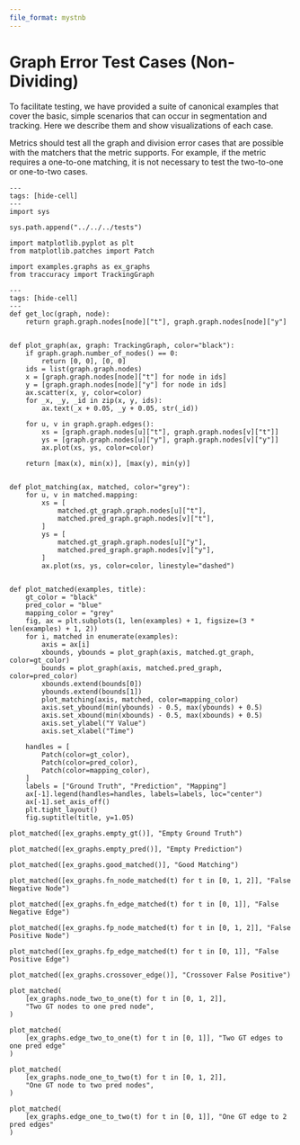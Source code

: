 ```yaml
---
file_format: mystnb
---
```

# Graph Error Test Cases (Non-Dividing)

To facilitate testing, we have provided a suite of canonical
examples that cover the basic, simple scenarios that can occur in segmentation
and tracking. Here we describe them and show visualizations of each case.

Metrics should test all the graph and division error cases that are possible with
the matchers that the metric supports. For example, if the metric requires a
one-to-one matching, it is not necessary to test the two-to-one or one-to-two
cases.


```{code-cell} ipython3
---
tags: [hide-cell]
---
import sys

sys.path.append("../../../tests")
```

```{code-cell} ipython3
import matplotlib.pyplot as plt
from matplotlib.patches import Patch

import examples.graphs as ex_graphs
from traccuracy import TrackingGraph
```

```{code-cell} ipython3
---
tags: [hide-cell]
---
def get_loc(graph, node):
    return graph.graph.nodes[node]["t"], graph.graph.nodes[node]["y"]


def plot_graph(ax, graph: TrackingGraph, color="black"):
    if graph.graph.number_of_nodes() == 0:
        return [0, 0], [0, 0]
    ids = list(graph.graph.nodes)
    x = [graph.graph.nodes[node]["t"] for node in ids]
    y = [graph.graph.nodes[node]["y"] for node in ids]
    ax.scatter(x, y, color=color)
    for _x, _y, _id in zip(x, y, ids):
        ax.text(_x + 0.05, _y + 0.05, str(_id))

    for u, v in graph.graph.edges():
        xs = [graph.graph.nodes[u]["t"], graph.graph.nodes[v]["t"]]
        ys = [graph.graph.nodes[u]["y"], graph.graph.nodes[v]["y"]]
        ax.plot(xs, ys, color=color)

    return [max(x), min(x)], [max(y), min(y)]


def plot_matching(ax, matched, color="grey"):
    for u, v in matched.mapping:
        xs = [
            matched.gt_graph.graph.nodes[u]["t"],
            matched.pred_graph.graph.nodes[v]["t"],
        ]
        ys = [
            matched.gt_graph.graph.nodes[u]["y"],
            matched.pred_graph.graph.nodes[v]["y"],
        ]
        ax.plot(xs, ys, color=color, linestyle="dashed")


def plot_matched(examples, title):
    gt_color = "black"
    pred_color = "blue"
    mapping_color = "grey"
    fig, ax = plt.subplots(1, len(examples) + 1, figsize=(3 * len(examples) + 1, 2))
    for i, matched in enumerate(examples):
        axis = ax[i]
        xbounds, ybounds = plot_graph(axis, matched.gt_graph, color=gt_color)
        bounds = plot_graph(axis, matched.pred_graph, color=pred_color)
        xbounds.extend(bounds[0])
        ybounds.extend(bounds[1])
        plot_matching(axis, matched, color=mapping_color)
        axis.set_ybound(min(ybounds) - 0.5, max(ybounds) + 0.5)
        axis.set_xbound(min(xbounds) - 0.5, max(xbounds) + 0.5)
        axis.set_ylabel("Y Value")
        axis.set_xlabel("Time")

    handles = [
        Patch(color=gt_color),
        Patch(color=pred_color),
        Patch(color=mapping_color),
    ]
    labels = ["Ground Truth", "Prediction", "Mapping"]
    ax[-1].legend(handles=handles, labels=labels, loc="center")
    ax[-1].set_axis_off()
    plt.tight_layout()
    fig.suptitle(title, y=1.05)
```

```{code-cell} ipython3
plot_matched([ex_graphs.empty_gt()], "Empty Ground Truth")
```

```{code-cell} ipython3
plot_matched([ex_graphs.empty_pred()], "Empty Prediction")
```

```{code-cell} ipython3
plot_matched([ex_graphs.good_matched()], "Good Matching")
```

```{code-cell} ipython3
plot_matched([ex_graphs.fn_node_matched(t) for t in [0, 1, 2]], "False Negative Node")
```

```{code-cell} ipython3
plot_matched([ex_graphs.fn_edge_matched(t) for t in [0, 1]], "False Negative Edge")
```

```{code-cell} ipython3
plot_matched([ex_graphs.fp_node_matched(t) for t in [0, 1, 2]], "False Positive Node")
```

```{code-cell} ipython3
plot_matched([ex_graphs.fp_edge_matched(t) for t in [0, 1]], "False Positive Edge")
```

```{code-cell} ipython3
plot_matched([ex_graphs.crossover_edge()], "Crossover False Positive")
```

```{code-cell} ipython3
plot_matched(
    [ex_graphs.node_two_to_one(t) for t in [0, 1, 2]],
    "Two GT nodes to one pred node",
)
```

```{code-cell} ipython3
plot_matched(
    [ex_graphs.edge_two_to_one(t) for t in [0, 1]], "Two GT edges to one pred edge"
)
```

```{code-cell} ipython3
plot_matched(
    [ex_graphs.node_one_to_two(t) for t in [0, 1, 2]],
    "One GT node to two pred nodes",
)
```

```{code-cell} ipython3
plot_matched(
    [ex_graphs.edge_one_to_two(t) for t in [0, 1]], "One GT edge to 2 pred edges"
)
```
